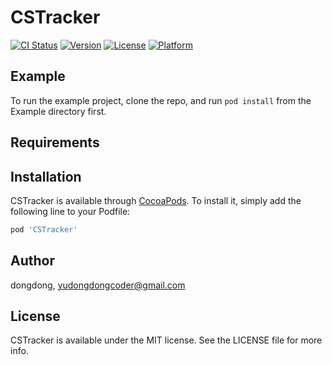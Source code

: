 # CSTracker

[![CI Status](https://img.shields.io/travis/dongdong/CSTracker.svg?style=flat)](https://travis-ci.org/dongdong/CSTracker)
[![Version](https://img.shields.io/cocoapods/v/CSTracker.svg?style=flat)](https://cocoapods.org/pods/CSTracker)
[![License](https://img.shields.io/cocoapods/l/CSTracker.svg?style=flat)](https://cocoapods.org/pods/CSTracker)
[![Platform](https://img.shields.io/cocoapods/p/CSTracker.svg?style=flat)](https://cocoapods.org/pods/CSTracker)

## Example

To run the example project, clone the repo, and run `pod install` from the Example directory first.

## Requirements

## Installation

CSTracker is available through [CocoaPods](https://cocoapods.org). To install
it, simply add the following line to your Podfile:

```ruby
pod 'CSTracker'
```

## Author

dongdong, yudongdongcoder@gmail.com

## License

CSTracker is available under the MIT license. See the LICENSE file for more info.
